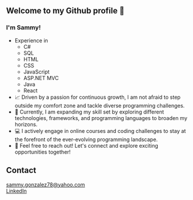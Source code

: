 ## Welcome to my Github profile 👋
### I'm Sammy!

- Experience in
  - C#
  - SQL
  - HTML
  - CSS
  - JavaScript
  - ASP.NET MVC
  - Java
  - React
-  📈 Driven by a passion for continuous growth, I am not afraid to step outside my comfort zone and tackle diverse programming challenges.
-  🧩 Currently, I am expanding my skill set by exploring different technologies, frameworks, and programming languages to broaden my horizons.
-  💻 I actively engage in online courses and coding challenges to stay at the forefront of the ever-evolving programming landscape.
-  📩 Feel free to reach out! Let's connect and explore exciting opportunities together!

## Contact

sammy.gonzalez78@yahoo.com  
[LinkedIn](https://www.linkedin.com/in/samuel-gonzalez-iii-b8057b1a3/)


<!--
**SammyG951/SammyG951** is a ✨ _special_ ✨ repository because its `README.md` (this file) appears on your GitHub profile.

Here are some ideas to get you started:

- 🔭 I’m currently working on ...
- 🌱 I’m currently learning ...
- 👯 I’m looking to collaborate on ...
- 🤔 I’m looking for help with ...
- 💬 Ask me about ...
- 📫 How to reach me: ...
- 😄 Pronouns: ...
- ⚡ Fun fact: ...
-->
